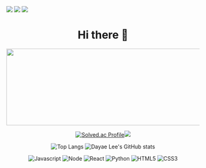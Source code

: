 <a href="https://dayae-dev.tistory.com/"><img src="https://img.shields.io/badge/Tistory-000000?style=flat-square&logo=Tistory&logoColor=white&link=https://dayae-dev.tistory.com"/></a> <a href="mailto:dayae.dev@gmail.com"><img src="https://img.shields.io/badge/Gmail-EA4335?style=flat-square&logo=Gmail&logoColor=white&link=mailto:dayae.dev@gmail.com"/></a> <a href="https://www.linkedin.com/in/dayae-lee-963775197"><img src="https://img.shields.io/badge/linkedin-0A66C2?style=flat-square&logo=linkedin&logoColor=white&link=https://www.linkedin.com/in/dayae-lee-963775197"/></a> 

<h1 align="center"> Hi there 👋 <img alt="" title="Views" align="right" src="https://komarev.com/ghpvc/?username=dayaelee&label=views&style=flat&color=ff69b4"></h1>
<a href="https://github.com/devxb/gitanimals">
<img
  src="https://render.gitanimals.org/farms/dayaelee"
  width="700"
  height="200"
/>
</a>

<!--
**dayaelee/dayaelee** is a ✨ _special_ ✨ repository because its `README.md` (this file) appears on your GitHub profile.

Here are some ideas to get you started:

- 🔭 I’m currently working on ...
- 🌱 I’m currently learning ...
- 👯 I’m looking to collaborate on ...
- 🤔 I’m looking for help with ...
- 💬 Ask me about ...
- 📫 How to reach me: ...
- 😄 Pronouns: ...
- ⚡ Fun fact: ...
-->
<div align="center">
  
[![Solved.ac Profile](http://mazassumnida.wtf/api/v2/generate_badge?boj=dlektkfkd)](https://solved.ac/dlektkfkd/)<img src="http://mazandi.herokuapp.com/api?handle=dlektkfkd&theme=dark"/>

</div>

<div align="center">
  
![Top Langs](https://github-readme-stats.vercel.app/api/top-langs/?username=dayaelee&theme=dark&layout=compact&hide_progress=true)
![Dayae Lee's GitHub stats](https://github-readme-stats.vercel.app/api?username=dayaelee&show_icons=true&theme=panda)


</div>

<div align="center">

![Javascript](https://img.shields.io/badge/Javascript-black?style=flat-square&logo=javascript)
![Node](https://img.shields.io/badge/Node-black?style=flat-square&logo=node.js)
![React](https://img.shields.io/badge/React-black?style=flat-square&logo=react)
![Python](https://img.shields.io/badge/Python-black?style=flat-square&logo=python)
![HTML5](https://img.shields.io/badge/HTML5-black?style=flat-square&logo=html5)
![CSS3](https://img.shields.io/badge/CSS3-black?style=flat-square&logo=css3&logoColor=1572B6)

</div>
  
